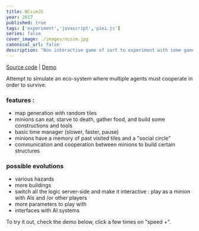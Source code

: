 ```yaml
---
title: NCsimJS
year: 2017
published: true
tags: ['experiment','javascript','pixi.js']
series: false
cover_image: ./images/ncsim.jpg
canonical_url: false
description: "Non interactive game of sort to experiment with some game mechanics."
---
```


[Source code](https://github.com/Nirgalz/NCsimJS) | [Demo](https://nirgalz.github.io/NCsimJS/)

Attempt to simulate an eco-system where multiple agents must cooperate in order to survive.

### features :
* map generation with random tiles
* minions can eat, starve to death, gather food, and build some constructions and tools
* basic time manager (slower, faster, pause)
* minions have a memory of past visited tiles and a "social circle"
* communication and cooperation between minions to build certain structures

### possible evolutions

* various hazards
* more buildings
* switch all the logic server-side and make it interactive : play as a minion with AIs and /or other players
* more parameters to play with
* interfaces with AI systems

To try it out, check the demo below, click a few times on "speed +".

